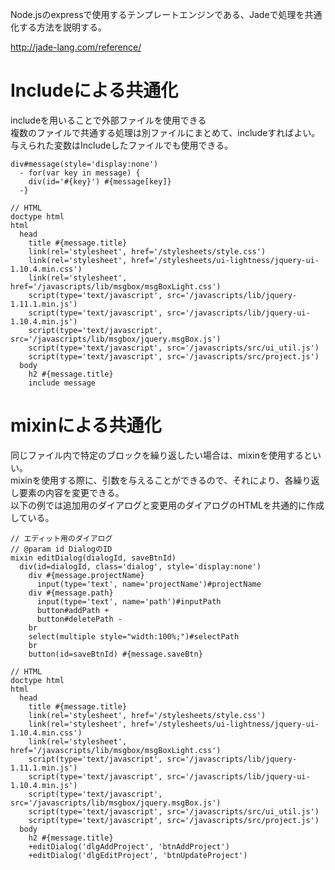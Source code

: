 Node.jsのexpressで使用するテンプレートエンジンである、Jadeで処理を共通化する方法を説明する。  
  
http://jade-lang.com/reference/  
  
# Includeによる共通化  
includeを用いることで外部ファイルを使用できる  
複数のファイルで共通する処理は別ファイルにまとめて、includeすればよい。  
与えられた変数はIncludeしたファイルでも使用できる。  
  
```message.jade
div#message(style='display:none')
  - for(var key in message) {
    div(id='#{key}') #{message[key]}
  -}
```  
  
```project.jade
// HTML
doctype html
html
  head
    title #{message.title}
    link(rel='stylesheet', href='/stylesheets/style.css')
    link(rel='stylesheet', href='/stylesheets/ui-lightness/jquery-ui-1.10.4.min.css')
    link(rel='stylesheet', href='/javascripts/lib/msgbox/msgBoxLight.css')
    script(type='text/javascript', src='/javascripts/lib/jquery-1.11.1.min.js')
    script(type='text/javascript', src='/javascripts/lib/jquery-ui-1.10.4.min.js')
    script(type='text/javascript', src='/javascripts/lib/msgbox/jquery.msgBox.js')
    script(type='text/javascript', src='/javascripts/src/ui_util.js')
    script(type='text/javascript', src='/javascripts/src/project.js')
  body
    h2 #{message.title}
    include message
```  
  
# mixinによる共通化  
同じファイル内で特定のブロックを繰り返したい場合は、mixinを使用するといい。  
mixinを使用する際に、引数を与えることができるので、それにより、各繰り返し要素の内容を変更できる。  
以下の例では追加用のダイアログと変更用のダイアログのHTMLを共通的に作成している。  
  
```sample.jade
// エディット用のダイアログ
// @param id DialogのID
mixin editDialog(dialogId, saveBtnId)
  div(id=dialogId, class='dialog', style='display:none')
    div #{message.projectName}
      input(type='text', name='projectName')#projectName
    div #{message.path}
      input(type='text', name='path')#inputPath
      button#addPath +
      button#deletePath -
    br
    select(multiple style="width:100%;")#selectPath
    br
    button(id=saveBtnId) #{message.saveBtn}

// HTML
doctype html
html
  head
    title #{message.title}
    link(rel='stylesheet', href='/stylesheets/style.css')
    link(rel='stylesheet', href='/stylesheets/ui-lightness/jquery-ui-1.10.4.min.css')
    link(rel='stylesheet', href='/javascripts/lib/msgbox/msgBoxLight.css')
    script(type='text/javascript', src='/javascripts/lib/jquery-1.11.1.min.js')
    script(type='text/javascript', src='/javascripts/lib/jquery-ui-1.10.4.min.js')
    script(type='text/javascript', src='/javascripts/lib/msgbox/jquery.msgBox.js')
    script(type='text/javascript', src='/javascripts/src/ui_util.js')
    script(type='text/javascript', src='/javascripts/src/project.js')
  body
    h2 #{message.title}
    +editDialog('dlgAddProject', 'btnAddProject')
    +editDialog('dlgEditProject', 'btnUpdateProject')
```  

